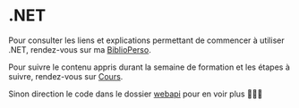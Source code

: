 # .NET

Pour consulter les liens et explications permettant de commencer à utiliser .NET, rendez-vous sur ma [BiblioPerso](BiblioPerso.md). 

Pour suivre le contenu appris durant la semaine de formation et les étapes à suivre, rendez-vous sur [Cours](Cours.md).

Sinon direction le code dans le dossier [webapi](webapi) pour en voir plus 👨🏽‍💻 


